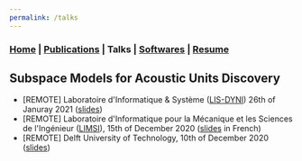 ```yaml
---
permalink: /talks
---
```

### [Home](/index) | [Publications](/publications) | Talks | [Softwares](/softwares) | [Resume](/resume)

## Subspace Models for Acoustic Units Discovery

* [REMOTE] Laboratoire d'Informatique & Système ([LIS-DYNI](https://www.lis-lab.fr/en/dyni-2/))
26th of Januray 2021 ([slides](/resources/2021/LIS_PRESENTATION_2021_01_26.pdf))
* [REMOTE] Laboratoire d'Informatique pour la Mécanique et les Sciences
de l'Ingénieur ([LIMSI](https://www.limsi.fr/en/)), 15th of December 2020
([slides](/resources/2020/LIMSI_PRESENTATION_2020_12_15.pdf) in French)
* [REMOTE] Delft University of Technology, 10th of December 2020
  ([slides](/resources/2020/DELFT_PRESENTATION_2020_12_10.pdf))

